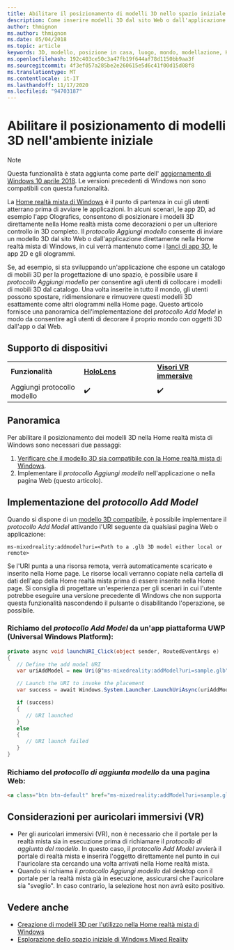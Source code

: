 ```yaml
---
title: Abilitare il posizionamento di modelli 3D nello spazio iniziale
description: Come inserire modelli 3D dal sito Web o dall'applicazione nella Home realtà mista di Windows
author: thmignon
ms.author: thmignon
ms.date: 05/04/2018
ms.topic: article
keywords: 3D, modello, posizione in casa, luogo, mondo, modellazione, Home realtà mista, Web, app, auricolare realtà mista, cuffia di realtà mista di Windows, auricolare della realtà virtuale
ms.openlocfilehash: 192c403ce50c3a47fb19f644af78d1150bb9aa3f
ms.sourcegitcommit: 4f3ef057a285be2e260615e5d6c41f00d15d08f8
ms.translationtype: MT
ms.contentlocale: it-IT
ms.lasthandoff: 11/17/2020
ms.locfileid: "94703187"
---
```

# <a name="enable-placement-of-3d-models-in-the-mixed-reality-home"></a>Abilitare il posizionamento di modelli 3D nell'ambiente iniziale

> [!NOTE]
> Questa funzionalità è stata aggiunta come parte dell' [aggiornamento di Windows 10 aprile 2018](https://docs.microsoft.com/windows/mixed-reality/enthusiast-guide/release-notes-april-2018). Le versioni precedenti di Windows non sono compatibili con questa funzionalità.

La [Home realtà mista di Windows](../discover/navigating-the-windows-mixed-reality-home.md) è il punto di partenza in cui gli utenti atterrano prima di avviare le applicazioni. In alcuni scenari, le app 2D, ad esempio l'app Olografics, consentono di posizionare i modelli 3D direttamente nella Home realtà mista come decorazioni o per un ulteriore controllo in 3D completo. Il *protocollo Aggiungi modello* consente di inviare un modello 3D dal sito Web o dall'applicazione direttamente nella Home realtà mista di Windows, in cui verrà mantenuto come i [lanci di app 3D](3d-app-launcher-design-guidance.md), le app 2D e gli ologrammi. 

Se, ad esempio, si sta sviluppando un'applicazione che espone un catalogo di mobili 3D per la progettazione di uno spazio, è possibile usare il *protocollo Aggiungi modello* per consentire agli utenti di collocare i modelli di mobili 3D dal catalogo. Una volta inserite in tutto il mondo, gli utenti possono spostare, ridimensionare e rimuovere questi modelli 3D esattamente come altri ologrammi nella Home page. Questo articolo fornisce una panoramica dell'implementazione del *protocollo Add Model* in modo da consentire agli utenti di decorare il proprio mondo con oggetti 3D dall'app o dal Web.

## <a name="device-support"></a>Supporto di dispositivi

<table>
    <colgroup>
    <col width="33%" />
    <col width="33%" />
    <col width="33%" />
    </colgroup>
    <tr>
        <td><strong>Funzionalità</strong></td>
        <td><a href="../hololens-hardware-details.md"><strong>HoloLens</strong></a></td>
        <td><a href="../discover/immersive-headset-hardware-details.md"><strong>Visori VR immersive</strong></a></td>
    </tr>
     <tr>
        <td>Aggiungi protocollo modello</td>
        <td>✔️</td>
        <td>✔️</td>
    </tr>
</table>

## <a name="overview"></a>Panoramica

Per abilitare il posizionamento dei modelli 3D nella Home realtà mista di Windows sono necessari due passaggi:
1. [Verificare che il modello 3D sia compatibile con la Home realtà mista di Windows](creating-3d-models-for-use-in-the-windows-mixed-reality-home.md).
2. Implementare il *protocollo Aggiungi modello* nell'applicazione o nella pagina Web (questo articolo).

## <a name="implementing-the-add-model-protocol"></a>Implementazione del *protocollo Add Model*

Quando si dispone di un [modello 3D compatibile](creating-3d-models-for-use-in-the-windows-mixed-reality-home.md), è possibile implementare il *protocollo Add Model* attivando l'URI seguente da qualsiasi pagina Web o applicazione:

```
ms-mixedreality:addmodel?uri=<Path to a .glb 3D model either local or remote>
```

Se l'URI punta a una risorsa remota, verrà automaticamente scaricato e inserito nella Home page. Le risorse locali verranno copiate nella cartella di dati dell'app della Home realtà mista prima di essere inserite nella Home page. Si consiglia di progettare un'esperienza per gli scenari in cui l'utente potrebbe eseguire una versione precedente di Windows che non supporta questa funzionalità nascondendo il pulsante o disabilitando l'operazione, se possibile. 

### <a name="invoking-the-add-model-protocol-from-a-universal-windows-platform-app"></a>Richiamo del *protocollo Add Model* da un'app piattaforma UWP (Universal Windows Platform):

```C#
private async void launchURI_Click(object sender, RoutedEventArgs e)
{
   // Define the add model URI
   var uriAddModel = new Uri(@"ms-mixedreality:addModel?uri=sample.glb");

   // Launch the URI to invoke the placement
   var success = await Windows.System.Launcher.LaunchUriAsync(uriAddModel);

   if (success)
   {
      // URI launched
   }
   else
   {
      // URI launch failed
   }
}
```

### <a name="invoking-the-add-model-protocol-from-a-webpage"></a>Richiamo del *protocollo di aggiunta modello* da una pagina Web:

```html
<a class="btn btn-default" href="ms-mixedreality:addModel?uri=sample.glb"> Place 3D Model </a>
```

## <a name="considerations-for-immersive-vr-headsets"></a>Considerazioni per auricolari immersivi (VR)

* Per gli auricolari immersivi (VR), non è necessario che il portale per la realtà mista sia in esecuzione prima di richiamare il *protocollo di aggiunta del modello*. In questo caso, il *protocollo Add Model* avvierà il portale di realtà mista e inserirà l'oggetto direttamente nel punto in cui l'auricolare sta cercando una volta arrivati nella Home realtà mista. 
* Quando si richiama il *protocollo Aggiungi modello* dal desktop con il portale per la realtà mista già in esecuzione, assicurarsi che l'auricolare sia "sveglio". In caso contrario, la selezione host non avrà esito positivo. 

## <a name="see-also"></a>Vedere anche

* [Creazione di modelli 3D per l'utilizzo nella Home realtà mista di Windows](creating-3d-models-for-use-in-the-windows-mixed-reality-home.md)
* [Esplorazione dello spazio iniziale di Windows Mixed Reality](../discover/navigating-the-windows-mixed-reality-home.md)
